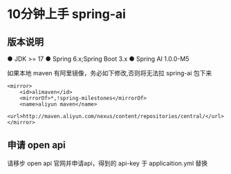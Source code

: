 # 10分钟上手 spring-ai

## 版本说明
● JDK >= 17
● Spring 6.x;Spring Boot 3.x
● Spring AI 1.0.0-M5


如果本地 maven 有阿里镜像，务必如下修改,否则将无法拉 spring-ai 包下来

````shell
<mirror>
    <id>alimaven</id>
    <mirrorOf>*,!spring-milestones</mirrorOf>
    <name>aliyun maven</name>
    <url>http://maven.aliyun.com/nexus/content/repositories/central/</url>
</mirror>
````

## 申请 open api 
请移步 open api 官网并申请api，得到的 api-key 于 applicaition.yml 替换